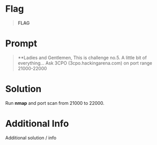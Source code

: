 # Flag

> **FLAG**

# Prompt

> **Ladies and Gentlemen,
> This is challenge no.5.
> A little bit of everything...
> Ask 3CPO (3cpo.hackingarena.com) on port range 21000-22000

# Solution

Run **nmap** and port scan from 21000 to 22000. 

# Additional Info

Additional solution / info